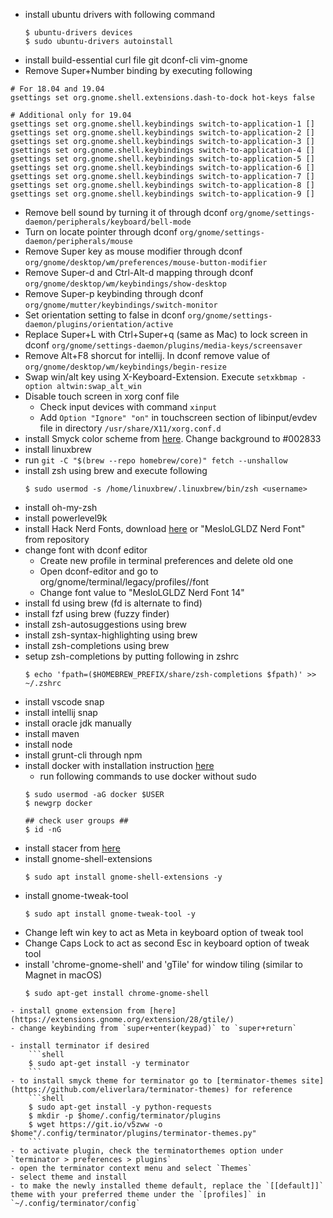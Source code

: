 - install ubuntu drivers with following command
    ```shell
    $ ubuntu-drivers devices
    $ sudo ubuntu-drivers autoinstall
    ```
- install build-essential curl file git dconf-cli vim-gnome
- Remove Super+Number binding by executing following
```shell
# For 18.04 and 19.04
gsettings set org.gnome.shell.extensions.dash-to-dock hot-keys false

# Additional only for 19.04
gsettings set org.gnome.shell.keybindings switch-to-application-1 []
gsettings set org.gnome.shell.keybindings switch-to-application-2 []
gsettings set org.gnome.shell.keybindings switch-to-application-3 []
gsettings set org.gnome.shell.keybindings switch-to-application-4 []
gsettings set org.gnome.shell.keybindings switch-to-application-5 []
gsettings set org.gnome.shell.keybindings switch-to-application-6 []
gsettings set org.gnome.shell.keybindings switch-to-application-7 []
gsettings set org.gnome.shell.keybindings switch-to-application-8 []
gsettings set org.gnome.shell.keybindings switch-to-application-9 []
```
- Remove bell sound by turning it of through dconf `org/gnome/settings-daemon/peripherals/keyboard/bell-mode`
- Turn on locate pointer through dconf `org/gnome/settings-daemon/peripherals/mouse`
- Remove Super key as mouse modifier through dconf `org/gnome/desktop/wm/preferences/mouse-button-modifier`
- Remove Super-d and Ctrl-Alt-d mapping through dconf `org/gnome/desktop/wm/keybindings/show-desktop`
- Remove Super-p keybinding through dconf `org/gnome/mutter/keybindings/switch-monitor`
- Set orientation setting to false in dconf `org/gnome/settings-daemon/plugins/orientation/active`
- Replace Super+L with Ctrl+Super+q (same as Mac) to lock screen in dconf `org/gnome/settings-daemon/plugins/media-keys/screensaver`
- Remove Alt+F8 shorcut for intellij. In dconf remove value of `org/gnome/desktop/wm/keybindings/begin-resize`
- Swap win/alt key using X-Keyboard-Extension. Execute `setxkbmap -option altwin:swap_alt_win`
- Disable touch screen in xorg conf file
    - Check input devices with command `xinput`
    - Add `Option "Ignore" "on"` in touchscreen section of libinput/evdev file in directory `/usr/share/X11/xorg.conf.d`
- install Smyck color scheme from [here](https://github.com/Mayccoll/Gogh). Change background to #002833
- install linuxbrew
- run `git -C "$(brew --repo homebrew/core)" fetch --unshallow`
- install zsh using brew and execute following
    ```shell
    $ sudo usermod -s /home/linuxbrew/.linuxbrew/bin/zsh <username>
    ```
- install oh-my-zsh
- install powerlevel9k
- install Hack Nerd Fonts, download [here](https://github.com/ryanoasis/nerd-fonts/blob/master/patched-fonts/Hack/Regular/complete/Hack%20Regular%20Nerd%20Font%20Complete.ttf) or "MesloLGLDZ Nerd Font" from repository
- change font with dconf editor
    - Create new profile in terminal preferences and delete old one
    - Open dconf-editor and go to org/gnome/terminal/legacy/profiles/<profile-id>/font
    - Change font value to "MesloLGLDZ Nerd Font 14"
- install fd using brew (fd is alternate to find)
- install fzf using brew (fuzzy finder)
- install zsh-autosuggestions using brew
- install zsh-syntax-highlighting using brew
- install zsh-completions using brew
- setup zsh-completions by putting following in zshrc
    ```shell
    $ echo 'fpath=($HOMEBREW_PREFIX/share/zsh-completions $fpath)' >> ~/.zshrc
    ```
- install vscode snap
- install intellij snap
- install oracle jdk manually
- install maven
- install node
- install grunt-cli through npm
- install docker with installation instruction [here](https://www.digitalocean.com/community/tutorials/how-to-install-and-use-docker-on-ubuntu-18-04) 
    - run following commands to use docker without sudo
    ```shell
    $ sudo usermod -aG docker $USER
    $ newgrp docker
    
    ## check user groups ##
    $ id -nG
    ```
- install stacer from [here](https://github.com/oguzhaninan/Stacer)
- install gnome-shell-extensions
    ```shell
    $ sudo apt install gnome-shell-extensions -y
    ```
- install gnome-tweak-tool
    ```shell
    $ sudo apt install gnome-tweak-tool -y
    ```
- Change left win key to act as Meta in keyboard option of tweak tool
- Change Caps Lock to act as second Esc in keyboard option of tweak tool
- install 'chrome-gnome-shell' and 'gTile' for window tiling (similar to Magnet in macOS)
    ```shell
    $ sudo apt-get install chrome-gnome-shell
```
- install gnome extension from [here](https://extensions.gnome.org/extension/28/gtile/)
- change keybinding from `super+enter(keypad)` to `super+return`

- install terminator if desired
    ```shell
    $ sudo apt-get install -y terminator
    ```
- to install smyck theme for terminator go to [terminator-themes site](https://github.com/eliverlara/terminator-themes) for reference
    ```shell
    $ sudo apt-get install -y python-requests
    $ mkdir -p $home/.config/terminator/plugins
    $ wget https://git.io/v5zww -o $home"/.config/terminator/plugins/terminator-themes.py"
    ```
- to activate plugin, check the terminatorthemes option under `terminator > preferences > plugins`
- open the terminator context menu and select `Themes`
- select theme and install
- to make the newly installed theme default, replace the `[[default]]` theme with your preferred theme under the `[profiles]` in `~/.config/terminator/config`
